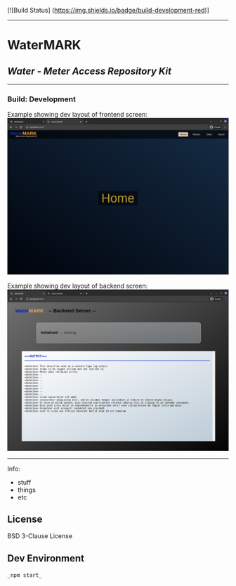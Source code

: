[![Build Status] (https://img.shields.io/badge/build-development-red)]

___

# WaterMARK
## _Water - Meter Access Repository Kit_

___


### Build: Development

Example showing dev layout of frontend screen:
![](frontend.png)

Example showing dev layout of backend screen:
![](backend.png)


___


Info:
- stuff
- things
- etc

## License

BSD 3-Clause License



## Dev Environment

```sh
_npm start_
```


